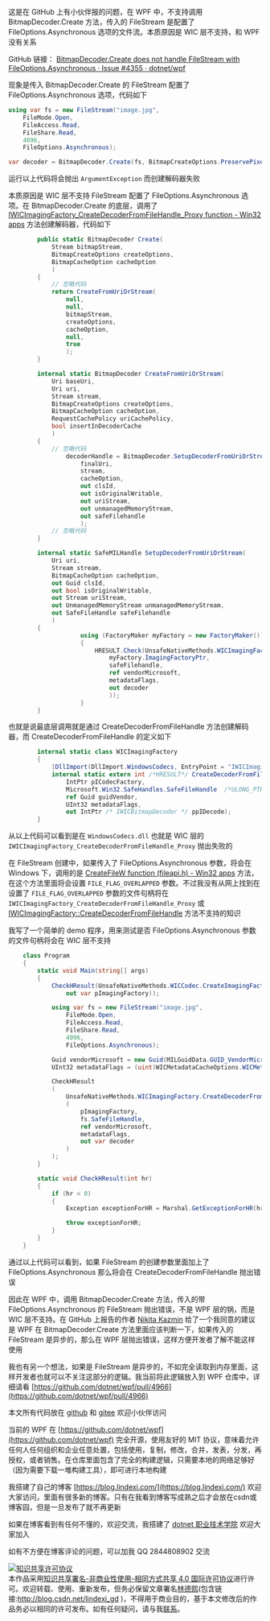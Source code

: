 
这是在 GitHub 上有小伙伴报的问题，在 WPF 中，不支持调用 BitmapDecoder.Create 方法，传入的 FileStream 是配置了 FileOptions.Asynchronous 选项的文件流。本质原因是 WIC 层不支持，和 WPF 没有关系

<!--more-->


<!-- CreateTime:2021/5/15 8:54:30 -->

<!-- 标签：WPF，WPF源代码 -->
<!-- 发布 -->

GitHub 链接： [BitmapDecoder.Create does not handle FileStream with FileOptions.Asynchronous · Issue #4355 · dotnet/wpf](https://github.com/dotnet/wpf/issues/4355 )

现象是传入 BitmapDecoder.Create 的 FileStream 配置了 FileOptions.Asynchronous 选项，代码如下

```csharp
using var fs = new FileStream("image.jpg",
	FileMode.Open,
	FileAccess.Read,
	FileShare.Read,
	4096,
	FileOptions.Asynchronous);

var decoder = BitmapDecoder.Create(fs, BitmapCreateOptions.PreservePixelFormat, BitmapCacheOption.None);
```

运行以上代码将会抛出 `ArgumentException` 而创建解码器失败

本质原因是 WIC 层不支持 FileStream 配置了 FileOptions.Asynchronous 选项。在 BitmapDecoder.Create 的底层，调用了 [IWICImagingFactory_CreateDecoderFromFileHandle_Proxy function - Win32 apps](https://docs.microsoft.com/en-us/windows/win32/wic/-wic-codec-iwicimagingfactory-createdecoderfromfilehandle-proxy?WT.mc_id=WD-MVP-5003260) 方法创建解码器，代码如下

```csharp
        public static BitmapDecoder Create(
            Stream bitmapStream,
            BitmapCreateOptions createOptions,
            BitmapCacheOption cacheOption
            )
        {
            // 忽略代码
            return CreateFromUriOrStream(
                null,
                null,
                bitmapStream,
                createOptions,
                cacheOption,
                null,
                true
                );
        }

        internal static BitmapDecoder CreateFromUriOrStream(
            Uri baseUri,
            Uri uri,
            Stream stream,
            BitmapCreateOptions createOptions,
            BitmapCacheOption cacheOption,
            RequestCachePolicy uriCachePolicy,
            bool insertInDecoderCache
            )
        {
            // 忽略代码
                decoderHandle = BitmapDecoder.SetupDecoderFromUriOrStream(
                    finalUri,
                    stream,
                    cacheOption,
                    out clsId,
                    out isOriginalWritable,
                    out uriStream,
                    out unmanagedMemoryStream,
                    out safeFilehandle
                    );
            // 忽略代码
        }

        internal static SafeMILHandle SetupDecoderFromUriOrStream(
            Uri uri,
            Stream stream,
            BitmapCacheOption cacheOption,
            out Guid clsId,
            out bool isOriginalWritable,
            out Stream uriStream,
            out UnmanagedMemoryStream unmanagedMemoryStream,
            out SafeFileHandle safeFilehandle
            )
        {
                    using (FactoryMaker myFactory = new FactoryMaker())
                    {
                        HRESULT.Check(UnsafeNativeMethods.WICImagingFactory.CreateDecoderFromFileHandle(
                            myFactory.ImagingFactoryPtr,
                            safeFilehandle,
                            ref vendorMicrosoft,
                            metadataFlags,
                            out decoder
                            ));
                    }
        }
```

也就是说最底层调用就是通过 CreateDecoderFromFileHandle 方法创建解码器，而 CreateDecoderFromFileHandle 的定义如下

```csharp
        internal static class WICImagingFactory
        {
            [DllImport(DllImport.WindowsCodecs, EntryPoint = "IWICImagingFactory_CreateDecoderFromFileHandle_Proxy")]
            internal static extern int /*HRESULT*/ CreateDecoderFromFileHandle(
                IntPtr pICodecFactory,
                Microsoft.Win32.SafeHandles.SafeFileHandle  /*ULONG_PTR*/ hFileHandle,
                ref Guid guidVendor,
                UInt32 metadataFlags,
                out IntPtr /* IWICBitmapDecoder */ ppIDecode);
        }
```

从以上代码可以看到是在 `WindowsCodecs.dll` 也就是 WIC 层的 `IWICImagingFactory_CreateDecoderFromFileHandle_Proxy` 抛出失败的

在 FileStream 创建中，如果传入了 FileOptions.Asynchronous 参数，将会在 Windows 下，调用的是 [CreateFileW function (fileapi.h) - Win32 apps](https://docs.microsoft.com/en-us/windows/win32/api/fileapi/nf-fileapi-createfilew?WT.mc_id=WD-MVP-5003260 ) 方法，在这个方法里面将会设置 `FILE_FLAG_OVERLAPPED` 参数。不过我没有从网上找到在设置了 `FILE_FLAG_OVERLAPPED` 参数的文件句柄将在 `IWICImagingFactory_CreateDecoderFromFileHandle_Proxy` 或 [IWICImagingFactory::CreateDecoderFromFileHandle](https://docs.microsoft.com/en-us/windows/win32/api/wincodec/nf-wincodec-iwicimagingfactory-createdecoderfromfilehandle?WT.mc_id=WD-MVP-5003260 ) 方法不支持的知识

我写了一个简单的 demo 程序，用来测试是否 FileOptions.Asynchronous 参数的文件句柄将会在 WIC 层不支持

```csharp
    class Program
    {
        static void Main(string[] args)
        {
            CheckHResult(UnsafeNativeMethods.WICCodec.CreateImagingFactory(UnsafeNativeMethods.WICCodec.WINCODEC_SDK_VERSION,
                out var pImagingFactory));

            using var fs = new FileStream("image.jpg",
                FileMode.Open,
                FileAccess.Read,
                FileShare.Read,
                4096,
                FileOptions.Asynchronous);

            Guid vendorMicrosoft = new Guid(MILGuidData.GUID_VendorMicrosoft);
            UInt32 metadataFlags = (uint)WICMetadataCacheOptions.WICMetadataCacheOnDemand;

            CheckHResult
            (
                UnsafeNativeMethods.WICImagingFactory.CreateDecoderFromFileHandle
                (
                    pImagingFactory,
                    fs.SafeFileHandle,
                    ref vendorMicrosoft,
                    metadataFlags,
                    out var decoder
                )
            );
        }

        static void CheckHResult(int hr)
        {
            if (hr < 0)
            {
                Exception exceptionForHR = Marshal.GetExceptionForHR(hr, (IntPtr)(-1));

                throw exceptionForHR;
            }
        }
    }
```

通过以上代码可以看到，如果 FileStream 的创建参数里面加上了 FileOptions.Asynchronous 那么将会在 CreateDecoderFromFileHandle 抛出错误

因此在 WPF 中，调用 BitmapDecoder.Create 方法，传入的带 FileOptions.Asynchronous 的 FileStream 抛出错误，不是 WPF 层的锅，而是 WIC 层不支持。在 GitHub 上报告的作者 [Nikita Kazmin](https://github.com/vonzshik ) 给了一个我同意的建议是 WPF 在 BitmapDecoder.Create 方法里面应该判断一下，如果传入的 FileStream 是异步的，那么在 WPF 层抛出错误，这样方便开发者了解不能这样使用

我也有另一个想法，如果是 FileStream 是异步的，不如完全读取到内存里面，这样开发者也就可以不关注这部分的逻辑。我当前将此逻辑放入到 WPF 仓库中，详细请看 [https://github.com/dotnet/wpf/pull/4966](https://github.com/dotnet/wpf/pull/4966)

本文所有代码放在 [github](https://github.com/lindexi/lindexi_gd/tree/78c73fe25229f0b50992102e59c01cd535e60c31/JemlemlacuLemjakarbabo) 和 [gitee](https://gitee.com/lindexi/lindexi_gd/tree/78c73fe25229f0b50992102e59c01cd535e60c31/JemlemlacuLemjakarbabo) 欢迎小伙伴访问

当前的 WPF 在 [https://github.com/dotnet/wpf](https://github.com/dotnet/wpf) 完全开源，使用友好的 MIT 协议，意味着允许任何人任何组织和企业任意处置，包括使用，复制，修改，合并，发表，分发，再授权，或者销售。在仓库里面包含了完全的构建逻辑，只需要本地的网络足够好（因为需要下载一堆构建工具），即可进行本地构建



我搭建了自己的博客 [https://blog.lindexi.com/](https://blog.lindexi.com/) 欢迎大家访问，里面有很多新的博客。只有在我看到博客写成熟之后才会放在csdn或博客园，但是一旦发布了就不再更新

如果在博客看到有任何不懂的，欢迎交流，我搭建了 [dotnet 职业技术学院](https://t.me/dotnet_campus) 欢迎大家加入

如有不方便在博客评论的问题，可以加我 QQ 2844808902 交流

<a rel="license" href="http://creativecommons.org/licenses/by-nc-sa/4.0/"><img alt="知识共享许可协议" style="border-width:0" src="https://licensebuttons.net/l/by-nc-sa/4.0/88x31.png" /></a><br />本作品采用<a rel="license" href="http://creativecommons.org/licenses/by-nc-sa/4.0/">知识共享署名-非商业性使用-相同方式共享 4.0 国际许可协议</a>进行许可。欢迎转载、使用、重新发布，但务必保留文章署名[林德熙](http://blog.csdn.net/lindexi_gd)(包含链接:http://blog.csdn.net/lindexi_gd )，不得用于商业目的，基于本文修改后的作品务必以相同的许可发布。如有任何疑问，请与我[联系](mailto:lindexi_gd@163.com)。
